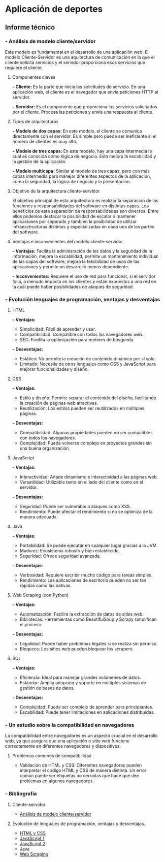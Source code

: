 # Aplicación de deportes
## Informe técnico
### - Análisis de modelo cliente/servidor

Este modelo es fundamental en el desarrollo de una aplicación web. El modelo Cliente-Servidor es una aquitectura de comunicación en la que el cliente solicita servicios y el servidor proporciona esos servicios que requiere el cliente.
1. Componentes claves
   
     **- Cliente:** Es la parte que inicia las solicitudes de servicio. En una aplicación web, el cliente es el navegador que     envía peticiones HTTP al servidor.
   
     **- Servidor:** Es el componente que proporciona los servicios solicitados por el cliente. Procesa las peticiones y envía   una respuesta al cliente.

2. Tipos de arquitecturas

     **- Modelo de dos capas:** En este modelo, el cliente se comunica directamente con el servidor. Es simple pero puede ser     ineficiente si el número de clientes es muy alto.
   
     **- Modelo de tres capas:** En este modelo, hay una capa intermedia la cual es conocida como lógica de negocio. Esta         mejora la escabilidad y la gestión de la aplicación.
   
     **- Modelo multicapa:** Similar al modelo de tres capas, pero con más capas intermedia para manejar diferentes aspectos de   la aplicación, como la seguridad, la lógica de negocio y la presentación.

3. Objetivo de la arquitectura cliente-servidor

      El objetivo principal de esta arquitectura es realizar la separación de las funciones y responsabilidades del software en    distintas capas. Los beneficios de esta separación de responsabilidades son diversos.            Entre ellos podemos destacar la posibilidad de escalar o mantener aplicaciones por separado y también la posibilidad de utilizar infraesctructuras           distintas y especializadas en cada una de las                    partes del software.

4. Ventajas e inconvenientes del modelo cliente-servidor

     **- Ventajas:** Facilita la adminisración de los datos y la seguridad de la información, mejora la escabilidad, permite un   mantenimiento individual de las capas del software, mejora la felxibilidad de usos de las aplicaciones y permite un          desarrollo menos dependiente.

     **- Inconvenientes:** Requiere el uso de red para funcionar, si el servidor falla, a menudo impacta en los clientes y        están expuestos a una red en la cuál puede haber posibilidades de ataques de seguridad.

### - Evolución lenguajes de programación, ventajas y desventajas
1. HTML

   **- Ventajas:**
   - Simplicidad: Fácil de aprender y usar.
   - Compatibilidad: Compatible con todos los navegadores web.
   - SEO: Facilita la optimización para motores de búsqueda.

   **- Desventajas:**
   - Estático: No permite la creación de contenido dinámico por sí solo.
   - Limitado: Necesita de otros lenguajes como CSS y JavaScript para mejorar funcionalidades y diseño.

2. CSS
   
   **- Ventajas:**
   - Estilo y diseño: Permite separar el contenido del diseño, facilitando la creación de páginas web atractivas.
   - Reutilización: Los estilos pueden ser reutilizados en múltiples páginas.
   
   **- Desventajas:**
   - Compatibilidad: Algunas propiedades pueden no ser compatibles con todos los navegadores.
   - Complejidad: Puede volverse complejo en proyectos grandes sin una buena organización.

3. JavaScript

   **- Ventajas:**
   - Interactividad: Añade dinamismo e interactividad a las páginas web.
   - Versatilidad: Utilizable tanto en el lado del cliente como en el servidor.
   
   **- Desventajas:**
   - Seguridad: Puede ser vulnerable a ataques como XSS.
   - Rendimiento: Puede afectar el rendimiento si no se optimiza de la manera adecuada.

4. Java
   
   **- Ventajas:**
   - Portabilidad: Se puede ejecutar en cualquier lugar gracias a la JVM.
   - Madurez: Ecosistema robusto y bien establecido.
   - Seguridad: Ofrece seguridad avanzada.
   
   **- Desventajas:**
   - Verbosidad: Requiere escribir mucho código para tareas simples.
   - Rendimiento: Las aplicaciones de escritorio pueden no ser tan rápidas como las nativas.

5. Web Scraping (con Python)
   
   **- Ventajas:**
   - Automatización: Facilira la extracción de datos de sitios web.
   - Bibliotecas: Herramientas como BeautifulSoup y Scrapy simplifican el proceso.
   
   **- Desventajas:**
   - Legalidad: Puede haber problemas legales si se realiza sin permiso.
   - Bloqueos: Los sitios web pueden bloquear los scrapers.

6. SQL
   
   **- Ventajas:**
   - Eficiencia: Ideal para manejar grandes volúmenes de datos.
   - Estándar: Amplia adopción y soporte en múltiples sistemas de gestión de bases de datos.
   
   **- Desventajas:**
   - Complejidad: Puede ser complejo de aprender para principiantes.
   - Escabilidad: Puede tener limitaciones en aplicaciones distribuidas.

### - Un estudio sobre la compatibilidad en navegadores

La compatibilidad entre navegadores es un aspecto crucial en el desarrollo web, ya que asegura que una aplicación o sitio web funcione correctamente en diferentes navegadores y dispositivos.

1. Problemas comunes de compatibilidad

   - Validación de HTML y CSS: Diferentes navegadores pueden interpretar el código HTML y CSS de manera distinta. Un error común puede ser etiquetas no cerradas que hace que dee problemas en algunos navegadores. 

### - Bibliografía
1. Cliente-servidor
   
   - [Análisis de modelo cliente/servidor](https://www.arsys.es/blog/todo-sobre-la-arquitectura-cliente-servidor)

2. Evolución de lenguajes de programación, ventajas y desventajas.

   - [HTML y CSS](https://www.registrodominiosinternet.es/2013/08/lenguajes-programacion-web-ventajas.html)
   - [JavaScript 1](https://itcwebsolutions.com/desarrollo-y-soporte-web/programacion-y-herramientas/lenguajes-de-programacion/ventajas-y-desventajas-de-los-principales-lenguajes-de-programacion/)
   - [JavaScript 2](https://blog.hubspot.es/website/ventajas-y-desventajas-de-javascript)
   - [Java](https://itcwebsolutions.com/desarrollo-y-soporte-web/programacion-y-herramientas/lenguajes-de-programacion/ventajas-y-desventajas-de-los-principales-lenguajes-de-programacion/)
   - [Web Scraping](https://proxy-seller.com/es/blog/web_scraping_vs_web_crawling_ventajas_y_desventajas/)
